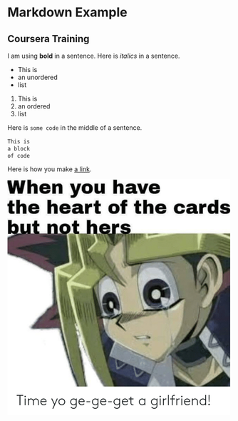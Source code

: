 # Markdown Example

## Coursera Training
 
I am using **bold** in a sentence.
Here is *italics* in a sentence.

- This is
- an unordered
- list

1. This is
2. an ordered
3. list

Here is `some code` in the middle of a sentence.

```
This is
a block
of code
```

Here is how you make [a link](https://lunaa508.github.io/coursera-first-repo/).

![This is an image.](images/heart_of_the_cards.png)
